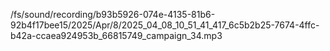 /fs/sound/recording/b93b5926-074e-4135-81b6-92b4f17bee15/2025/Apr/8/2025_04_08_10_51_41_417_6c5b2b25-7674-4ffc-b42a-ccaea924953b_66815749_campaign_34.mp3
